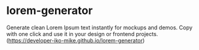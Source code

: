 # lorem-generator
Generate clean Lorem Ipsum text instantly for mockups and demos. Copy with one click and use it in your design or frontend projects. (https://developer-iko-mike.github.io/lorem-generator)
